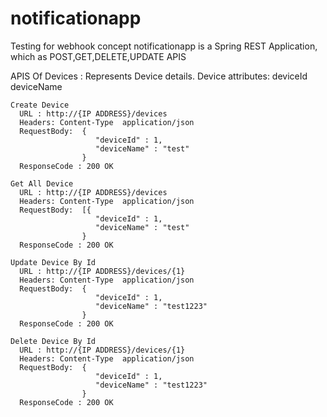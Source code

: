 # notificationapp
Testing for webhook concept
notificationapp is a Spring REST Application, which as POST,GET,DELETE,UPDATE APIS

APIS Of Devices : 
     Represents Device details.
   Device attributes:
      deviceId
      deviceName
      
    Create Device
      URL : http://{IP ADDRESS}/devices
      Headers: Content-Type  application/json
      RequestBody:  {
                       "deviceId" : 1,
                       "deviceName" : "test"
                    }                  
      ResponseCode : 200 OK
    
    Get All Device
      URL : http://{IP ADDRESS}/devices
      Headers: Content-Type  application/json
      RequestBody:  [{
                       "deviceId" : 1,
                       "deviceName" : "test"
                    }                  
      ResponseCode : 200 OK   
    
    Update Device By Id
      URL : http://{IP ADDRESS}/devices/{1}
      Headers: Content-Type  application/json
      RequestBody:  {
                       "deviceId" : 1,
                       "deviceName" : "test1223"
                    }                  
      ResponseCode : 200 OK  
      
    Delete Device By Id
      URL : http://{IP ADDRESS}/devices/{1}
      Headers: Content-Type  application/json
      RequestBody:  {
                       "deviceId" : 1,
                       "deviceName" : "test1223"
                    }                  
      ResponseCode : 200 OK      
